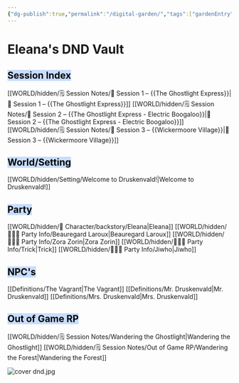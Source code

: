 ```yaml
---
{"dg-publish":true,"permalink":"/digital-garden/","tags":["gardenEntry"]}
---
```


# Eleana's DND Vault

## <mark style="background: #ADCCFFA6;">Session Index</mark>
[[WORLD/hidden/🗒️ Session Notes/📖 Session 1 – {{The Ghostlight Express}}\|📖 Session 1 – {{The Ghostlight Express}}]] 
[[WORLD/hidden/🗒️ Session Notes/📖 Session 2 – {{The Ghostlight Express - Electric Boogaloo}}\|📖 Session 2 – {{The Ghostlight Express - Electric Boogaloo}}]]
[[WORLD/hidden/🗒️ Session Notes/📖 Session 3 – {{Wickermoore Village}}\|📖 Session 3 – {{Wickermoore Village}}]]
## <mark style="background: #ADCCFFA6;">World/Setting</mark>
[[WORLD/hidden/Setting/Welcome to Druskenvald!\|Welcome to Druskenvald!]]

## <mark style="background: #ADCCFFA6;">Party</mark>
[[WORLD/hidden/🧬 Character/backstory/Eleana\|Eleana]]
[[WORLD/hidden/🧑‍🤝‍🧑 Party Info/Beauregard Laroux\|Beauregard Laroux]]
[[WORLD/hidden/🧑‍🤝‍🧑 Party Info/Zora Zorin\|Zora Zorin]]
[[WORLD/hidden/🧑‍🤝‍🧑 Party Info/Trick\|Trick]]
[[WORLD/hidden/🧑‍🤝‍🧑 Party Info/Jiwho\|Jiwho]]

## <mark style="background: #ADCCFFA6;">NPC's</mark>
[[Definitions/The Vagrant\|The Vagrant]]
[[Definitions/Mr. Druskenvald\|Mr. Druskenvald]]
[[Definitions/Mrs. Druskenvald\|Mrs. Druskenvald]]
## <mark style="background: #ADCCFFA6;">Out of Game RP</mark>
[[WORLD/hidden/🗒️ Session Notes/Wandering the Ghostlight\|Wandering the Ghostlight]]
[[WORLD/hidden/🗒️ Session Notes/Out of Game RP/Wandering the Forest\|Wandering the Forest]]

![cover dnd.jpg](/img/user/Images/cover%20dnd.jpg)